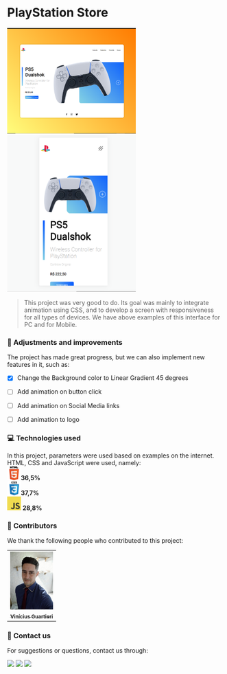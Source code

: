 # PlayStation Store


<img src="./IMG/Screen-PC.png" alt="screen-pc"
width="300px">
<img src="./IMG/Screen-Mobile.png" alt="screen-pc"
width="300px">

>This project was very good to do. Its goal was mainly to integrate animation using CSS, and to develop a screen with responsiveness for all types of devices. We have above examples of this interface for PC and for Mobile.

### 🚀 Adjustments and improvements

The project has made great progress, but we can also implement new features in it, such as:

- [x] Change the Background color to Linear Gradient 45 degrees
- [ ] Add animation on button click
- [ ] Add animation on Social Media links
- [ ] Add animation to logo


### 💻 Technologies used
In this project, parameters were used based on examples on the internet. HTML, CSS and JavaScript were used, namely: <br>
<code><img height="32" src="https://raw.githubusercontent.com/github/explore/80688e429a7d4ef2fca1e82350fe8e3517d3494d/topics/html/html.png" alt="HTML5"/></code><b>36,5%</b> <br>
<code><img height="32" src="https://raw.githubusercontent.com/github/explore/80688e429a7d4ef2fca1e82350fe8e3517d3494d/topics/css/css.png" alt="CSS"/></code><b>37,7%</b> <br>
<code><img height="32" src="https://raw.githubusercontent.com/github/explore/80688e429a7d4ef2fca1e82350fe8e3517d3494d/topics/javascript/javascript.png" alt="Javascript"/></code> <b>28,8%</b>


### 🤝 Contributors

We thank the following people who contributed to this project:

<table>
  <tr>
    <td align="center">
      <a href="https://github.com/Guartieri" target="_blank">
        <img src="./IMG/photo-perfil.jpg" width="100px;" alt="Foto do Vinícius Guartieri no GitHub"/><br>
        <sub>
          <b>Vinícius Guartieri</b>
        </sub>
      </a>
    </td>
  </tr>
</table>

### 💬 Contact us
 For suggestions or questions, contact us through:
 <p align="left">
  <a href="https://www.facebook.com/vinicius.guartieri/" alt="Facebook">
  <img src="https://img.shields.io/badge/-Facebook-3b5998?style=flat-square&labelColor=3b5998&logo=facebook&logoColor=white&link=https://www.facebook.com/vinicius.guartieri/"/></a>
  <a href="https://www.instagram.com/invites/contact/?i=k5tqln9aawmd&utm_content=648t2s" alt="Instagram">
  <img src="https://img.shields.io/badge/-Instagram-DF0174?style=flat-square&labelColor=DF0174&logo=instagram&logoColor=white&link=https://www.instagram.com/invites/contact/?i=k5tqln9aawmd&utm_content=648t2s"/></a>
    <a href="https://api.whatsapp.com/send?phone=5511985828693" alt="WhatsApp">
  <img src="https://img.shields.io/badge/-WhatsApp-25d366?style=flat-square&labelColor=25d366&logo=whatsapp&logoColor=white&link=https://api.whatsapp.com/send?phone=5511985828693"/></a>